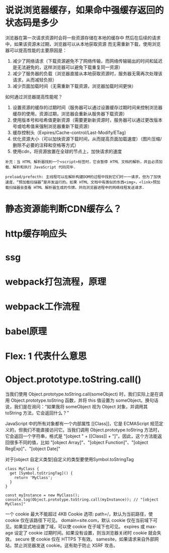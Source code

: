 # 说说浏览器缓存，如果命中强缓存返回的状态码是多少
浏览器在第一次请求资源时会将一些资源存储在本地的缓存中
然后在后续的请求中，如果该资源未过期，浏览器可以从本地获取资源
而无需重新下载，使用浏览器可以提高性能的主要原因是：
1. 减少了网络请求（下载资源避免不了网络传输，而网络传输输出的时间和延迟是无法避免的，这样浏览器可以避免下载重复同一资源）
2. 减少了服务器的负载（浏览器直接从本地获取资源时，服务器无需再次处理该请求，从而减轻负担）
3. 减少页面加载时间（无需重新下载资源，浏览器加载时间更快）

如何通过浏览器提高性能呢？
1. 设置资源的缓存的过期时间（服务器可以通过设置缓存过期时间来控制浏览器缓存的使用，资源过期，浏览器会重新从服务器下载资源）
2. 使用版本号和哈希值更新资源（需要更新新资源时，服务器可以通过更改版本号或哈希值来强制浏览器重新下载资源）
3. 缓存控制头（Expires/Cache-control/Last-Modify/ETag）
4. 优化资源大小（可以加快资源下载时间，从而提高页面加载速度）（图片压缩/删除不必要的注释和空格等方式）
5. 使用cdn，将资源放置在全球的节点上，加快请求的速度

```
补充：当 HTML 解析器找到一个<script>标签时，它会暂停 HTML 文档的解析，并且必须加载、解析和执行 JavaScript 代码完毕.

preload/prefecth: 主线程可以在解析构建DOM的过程中找到它们时一一请求，但为了加快速度，“预加载扫描器”是并发运行的。如果 HTML 文档中有类似的东西<img>，<link>预加载扫描器会查看 HTML 解析器生成的令牌，并向浏览器进程中的网络线程发送请求.
```
# 静态资源能判断CDN缓存么？
# http缓存响应头
# ssg
# webpack打包流程，原理
# webpack工作流程
# babel原理
# Flex: 1 代表什么意思
# Object.prototype.toString.call()
当我们使用 Object.prototype.toString.call(someObject) 时，我们实际上是在调用 Object.prototype.toString 函数，并将 this 值设置为 someObject。换句话说，我们是在询问：“如果我将 someObject 视为 Object 对象，并调用其 toString 方法，它会返回什么？”

JavaScript 中的所有对象都有一个内部属性 [[Class]]，它是 ECMAScript 规范定义的，但我们不能直接访问它。当我们调用 Object.prototype.toString 方法时，它会返回一个字符串，格式是 "[object " + [[Class]] + "]"。因此，这个方法能返回很多不同的值，比如 "[object Array]"、"[object Function]"、"[object RegExp]"、"[object Date]" 

对于[object 自定义类型]自定义的类型要使用Symbol.toStringTag
```
class MyClass {
  get [Symbol.toStringTag]() {
    return 'MyClass';
  }
}

const myInstance = new MyClass();
console.log(Object.prototype.toString.call(myInstance)); // "[object MyClass]"

```


一个 cookie 最大不能超过 4KB
Cookie 选项:
path=/，默认为当前路径，使 cookie 仅在该路径下可见。
domain=site.com，默认 cookie 仅在当前域下可见。如果显式地设置了域，可以使 cookie 在子域下也可见。
expires 或 max-age 设定了 cookie 过期时间。如果没有设置，则当浏览器关闭时 cookie 就会失效。
secure 使 cookie 仅在 HTTPS 下有效。
samesite，如果请求来自外部网站，禁止浏览器发送 cookie。这有助于防止 XSRF 攻击。